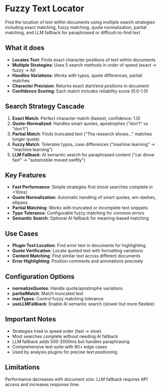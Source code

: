 # Fuzzy Text Locator

Find the location of text within documents using multiple search strategies including exact matching, fuzzy matching, quote normalization, partial matching, and LLM fallback for paraphrased or difficult-to-find text

## What it does

- **Locates Text**: Finds exact character positions of text within documents
- **Multiple Strategies**: Uses 5 search methods in order of speed (exact → fuzzy → AI)
- **Handles Variations**: Works with typos, quote differences, partial matches
- **Character Precision**: Returns exact start/end positions in document
- **Confidence Scoring**: Each match includes reliability score (0.0-1.0)

## Search Strategy Cascade

1. **Exact Match**: Perfect character match (fastest, confidence: 1.0)
2. **Quote-Normalized**: Handles smart quotes, apostrophes ("don't" vs "don't")
3. **Partial Match**: Finds truncated text ("The research shows..." matches longer quote)
4. **Fuzzy Match**: Tolerates typos, case differences ("mashine learning" → "machine learning")
5. **LLM Fallback**: AI semantic search for paraphrased content ("car drove fast" → "automobile moved swiftly")

## Key Features

- **Fast Performance**: Simple strategies first (most searches complete in <10ms)
- **Quote Normalization**: Automatic handling of smart quotes, em-dashes, ellipses
- **Partial Matching**: Works with truncated or incomplete text snippets
- **Typo Tolerance**: Configurable fuzzy matching for common errors
- **Semantic Search**: Optional AI fallback for meaning-based matching

## Use Cases

- **Plugin Text Location**: Find error text in documents for highlighting
- **Quote Verification**: Locate quoted text with formatting variations
- **Content Matching**: Find similar text across different documents
- **Error Highlighting**: Position comments and annotations precisely

## Configuration Options

- **normalizeQuotes**: Handle quote/apostrophe variations
- **partialMatch**: Match truncated text
- **maxTypos**: Control fuzzy matching tolerance
- **useLLMFallback**: Enable AI semantic search (slower but more flexible)

## Important Notes

- Strategies tried in speed order (fast → slow)
- Most searches complete without needing AI fallback
- LLM fallback adds 500-2000ms but handles paraphrasing
- Comprehensive test suite with 80+ edge cases
- Used by analysis plugins for precise text positioning

## Limitations

Performance decreases with document size. LLM fallback requires API access and increases response time.
